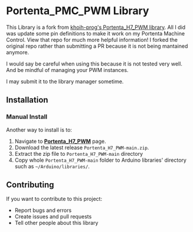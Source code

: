 # Portenta_PMC_PWM Library

This Library is a fork from [khoih-prog's Portenta_H7_PWM library](https://github.com/khoih-prog/Portenta_H7_PWM). All I did was update some pin definitions to make it work on my Portenta Machine Control. View that repo for much more helpful information! I forked the original repo rather than submitting a PR because it is not being mantained anymore.

I would say be careful when using this because it is not tested very well. And be mindful of managing your PWM instances.

I may submit it to the library manager sometime.



## Installation


### Manual Install

Another way to install is to:

1. Navigate to [**Portenta_H7_PWM**](https://github.com/khoih-prog/Portenta_H7_PWM) page.
2. Download the latest release `Portenta_H7_PWM-main.zip`.
3. Extract the zip file to `Portenta_H7_PWM-main` directory 
4. Copy whole `Portenta_H7_PWM-main` folder to Arduino libraries' directory such as `~/Arduino/libraries/`.

## Contributing

If you want to contribute to this project:

- Report bugs and errors
- Create issues and pull requests
- Tell other people about this library
